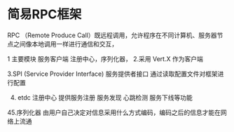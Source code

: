 # 简易RPC框架



RPC （Remote Produce Call）既远程调用，允许程序在不同计算机、服务器节点之间像本地调用一样进行通信和交互，

1 主要模块 服务客户端 注册中心，序列化器，
2.采用 Vert.X 作为客户端

3.SPI (Service Provider Interface) 服务提供者接口 通过读取配置文件对框架进行配置

4. etdc 注册中心 提供服务注册 服务发现 心跳检测 服务下线等功能

45.序列化器 由用户自己决定对信息采用什么方式编码，编码之后的信息才能在网络上流通